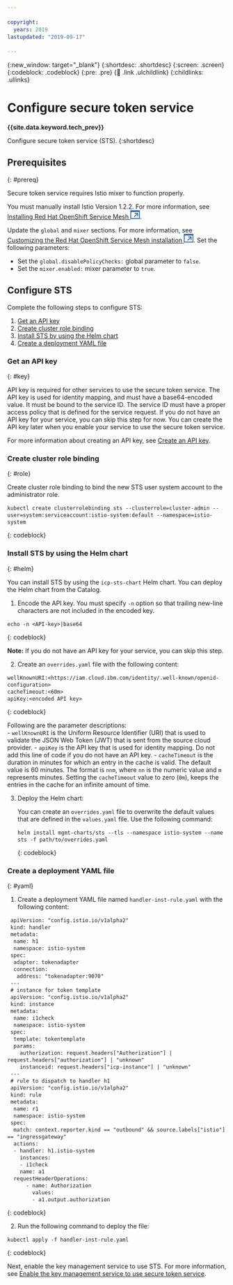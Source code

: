 ```yaml
---

copyright:
  years: 2019
lastupdated: "2019-09-17"

---
```


{:new_window: target="_blank"}
{:shortdesc: .shortdesc}
{:screen: .screen}
{:codeblock: .codeblock}
{:pre: .pre}
{:child: .link .ulchildlink}
{:childlinks: .ullinks}

# Configure secure token service

**{{site.data.keyword.tech_prev}}**

Configure secure token service (STS).
{:shortdesc}


## Prerequisites
{: #prereq}

Secure token service requires Istio mixer to function properly.

You must manually install Istio Version 1.2.2. For more information, see [Installing Red Hat OpenShift Service Mesh ![Opens in a new tab](../../images/icons/launch-glyph.svg "Opens in a new tab")](https://docs.openshift.com/container-platform/4.2/service_mesh/service_mesh_install/installing-ossm.html). 

Update the `global` and `mixer` sections. For more information, see [Customizing the Red Hat OpenShift Service Mesh installation ![Opens in a new tab](../../images/icons/launch-glyph.svg "Opens in a new tab")](https://docs.openshift.com/container-platform/4.2/service_mesh/service_mesh_install/customizing-installation-ossm.html#customize-installation-ossm). Set the following parameters:

  - Set the `global.disablePolicyChecks:` global parameter to `false`.
  - Set the `mixer.enabled:` mixer parameter to `true`.

## Configure STS

Complete the following steps to configure STS:

1. [Get an API key](#key)
2. [Create cluster role binding](#role)
3. [Install STS by using the Helm chart](#helm)
4. [Create a deployment YAML file](#yaml)

### Get an API key
{: #key}

API key is required for other services to use the secure token service. The API key is used for identity mapping, and must have a base64-encoded value. It must be bound to the service ID. The service ID must have a proper access policy that is defined for the service request. If you do not have an API key for your service, you can skip this step for now. You can create the API key later when you enable your service to use the secure token service.

For more information about creating an API key, see [Create an API key](../../iam/3.4.0/apis/api_keys.md#create1).

### Create cluster role binding
{: #role}

Create cluster role binding to bind the new STS user system account to the administrator role.

```
kubectl create clusterrolebinding sts --clusterrole=cluster-admin --user=system:serviceaccount:istio-system:default --namespace=istio-system
```
{: codeblock}

### Install STS by using the Helm chart
{: #helm}

You can install STS by using the `icp-sts-chart` Helm chart. You can deploy the Helm chart from the Catalog. <!--For more information, see [Managing charts and apps](../../app_center/app_center.md).-->

1. Encode the API key. You must specify `-n` option so that trailing new-line characters are not included in the encoded key.  
  ```
  echo -n <API-key>|base64
  ```
  {: codeblock}

  **Note:** If you do not have an API key for your service, you can skip this step.

2. Create an `overrides.yaml` file with the following content:  
  ```
  wellKnownURI:<https://iam.cloud.ibm.com/identity/.well-known/openid-configuration>
  cacheTimeout:<60m>
  apiKey:<encoded API key>
  ```
  {: codeblock}

  Following are the parameter descriptions:  
    - `wellKnownURI` is the Uniform Resource Identifier (URI) that is used to validate the JSON Web Token (JWT) that is sent from the source cloud provider.
    - `apiKey` is the API key that is used for identity mapping. Do not add this line of code if you do not have an API key.
    - `cacheTimeout` is the duration in minutes for which an entry in the cache is valid. The default value is 60 minutes. The format is `nnm`, where `nn` is the numeric value and `m` represents minutes. Setting the `cacheTimeout` value to zero (`0m`), keeps the entries in the cache for an infinite amount of time.

3. Deploy the Helm chart:

    You can create an `overrides.yaml` file to overwrite the default values that are defined in the `values.yaml` file. Use the following command:   
    ```
    helm install mgmt-charts/sts --tls --namespace istio-system --name sts -f path/to/overrides.yaml
    ```
    {: codeblock}

### Create a deployment YAML file
{: #yaml}

1. Create a deployment YAML file named `handler-inst-rule.yaml` with the following content:  
  ```
   apiVersion: "config.istio.io/v1alpha2"
   kind: handler
   metadata:
    name: h1
    namespace: istio-system
   spec:
    adapter: tokenadapter
    connection:
     address: "tokenadapter:9070"
   ---
   # instance for token template
   apiVersion: "config.istio.io/v1alpha2"
   kind: instance
   metadata:
    name: i1check
    namespace: istio-system
   spec:
    template: tokentemplate
    params:
      authorization: request.headers["Authorization"] | request.headers["authorization"] | "unknown"
      instanceid: request.headers["icp-instance"] | "unknown"
   ---
   # rule to dispatch to handler h1
   apiVersion: "config.istio.io/v1alpha2"
   kind: rule
   metadata:
    name: r1
    namespace: istio-system
   spec:
    match: context.reporter.kind == "outbound" && source.labels["istio"] == "ingressgateway"
    actions:
    - handler: h1.istio-system
      instances:
      - i1check
      name: a1
    requestHeaderOperations:
        - name: Authorization
          values:
          - a1.output.authorization
  ```
  {: codeblock}

2. Run the following command to deploy the file:  
  ```
  kubectl apply -f handler-inst-rule.yaml
  ```
  {: codeblock}

Next, enable the key management service to use STS. For more information, see [Enable the key management service to use secure token service](sts_request.md).
